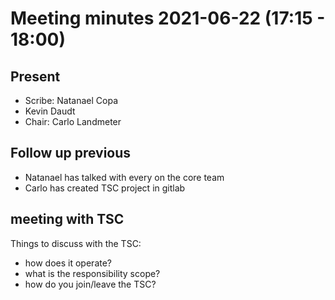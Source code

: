 # Meeting minutes 2021-06-22 (17:15 - 18:00)

## Present

* Scribe: Natanael Copa
* Kevin Daudt
* Chair: Carlo Landmeter

## Follow up previous

* Natanael has talked with every on the core team
* Carlo has created TSC project in gitlab

## meeting with TSC

Things to discuss with the TSC:

* how does it operate?
* what is the responsibility scope?
* how do you join/leave the TSC?
